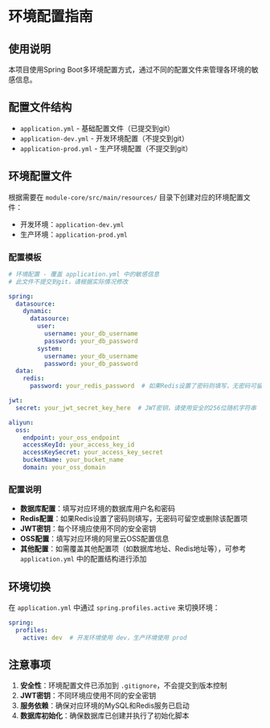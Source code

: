 # 环境配置指南

## 使用说明

本项目使用Spring Boot多环境配置方式，通过不同的配置文件来管理各环境的敏感信息。

## 配置文件结构

- `application.yml` - 基础配置文件（已提交到git）
- `application-dev.yml` - 开发环境配置（不提交到git）
- `application-prod.yml` - 生产环境配置（不提交到git）

## 环境配置文件

根据需要在 `module-core/src/main/resources/` 目录下创建对应的环境配置文件：

- 开发环境：`application-dev.yml`
- 生产环境：`application-prod.yml`

### 配置模板

```yaml
# 环境配置 - 覆盖 application.yml 中的敏感信息
# 此文件不提交到git，请根据实际情况修改

spring:
  datasource:
    dynamic:
      datasource:
        user:
          username: your_db_username
          password: your_db_password
        system:
          username: your_db_username
          password: your_db_password
  data:
    redis:
      password: your_redis_password  # 如果Redis设置了密码则填写，无密码可留空或删除此行

jwt:
  secret: your_jwt_secret_key_here  # JWT密钥，请使用安全的256位随机字符串

aliyun:
  oss:
    endpoint: your_oss_endpoint
    accessKeyId: your_access_key_id
    accessKeySecret: your_access_key_secret
    bucketName: your_bucket_name
    domain: your_oss_domain
```

### 配置说明

- **数据库配置**：填写对应环境的数据库用户名和密码
- **Redis配置**：如果Redis设置了密码则填写，无密码可留空或删除该配置项
- **JWT密钥**：每个环境应使用不同的安全密钥
- **OSS配置**：填写对应环境的阿里云OSS配置信息
- **其他配置**：如需覆盖其他配置项（如数据库地址、Redis地址等），可参考 `application.yml` 中的配置结构进行添加

## 环境切换

在 `application.yml` 中通过 `spring.profiles.active` 来切换环境：

```yaml
spring:
  profiles:
    active: dev  # 开发环境使用 dev，生产环境使用 prod
```

## 注意事项

1. **安全性**：环境配置文件已添加到 `.gitignore`，不会提交到版本控制
2. **JWT密钥**：不同环境应使用不同的安全密钥
3. **服务依赖**：确保对应环境的MySQL和Redis服务已启动
4. **数据库初始化**：确保数据库已创建并执行了初始化脚本